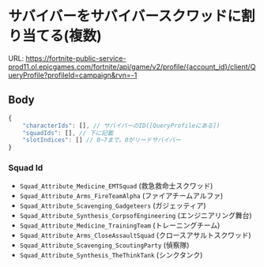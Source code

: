 # サバイバーをサバイバースクワッドに割り当てる(複数)

URL: https://fortnite-public-service-prod11.ol.epicgames.com/fortnite/api/game/v2/profile/{account_id}/client/QueryProfile?profileId=campaign&rvn=-1 

## Body

```js
{
    "characterIds": [], // サバイバーのID([QueryProfileにある])
    "squadIds": [], // 下に記載
    "slotIndices": [] // 0~7まで。0がリードサバイバー
}
```

### Squad Id

- `Squad_Attribute_Medicine_EMTSquad` (救急救命士スクワッド)
- `Squad_Attribute_Arms_FireTeamAlpha` (ファイアチームアルファ)
- `Squad_Attribute_Scavenging_Gadgeteers` (ガジェッティア)
- `Squad_Attribute_Synthesis_CorpsofEngineering` (エンジニアリング舞台)
- `Squad_Attribute_Medicine_TrainingTeam` (トレーニングチーム)
- `Squad_Attribute_Arms_CloseAssaultSquad` (クロースアサルトスクワッド)
- `Squad_Attribute_Scavenging_ScoutingParty` (偵察隊)
- `Squad_Attribute_Synthesis_TheThinkTank` (シンクタンク)
